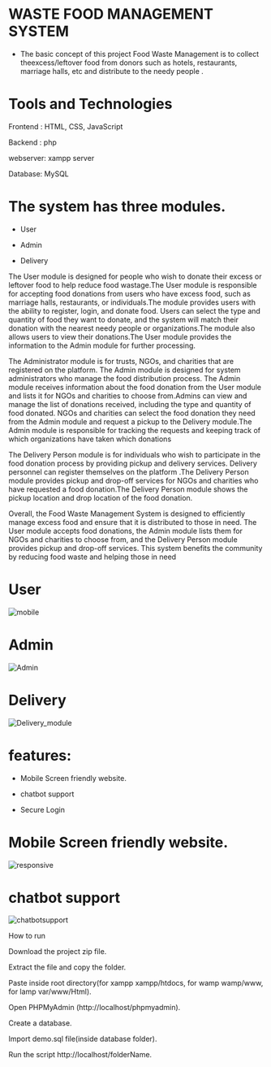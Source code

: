 # WASTE FOOD MANAGEMENT SYSTEM
- The basic concept of this project Food Waste Management is to collect theexcess/leftover food from donors such as hotels, restaurants, marriage halls, etc and distribute to the needy people .

# Tools and Technologies

Frontend : HTML, CSS, JavaScript

Backend : php

webserver: xampp server

Database: MySQL

# The system has three modules.

- User

- Admin

- Delivery

The User module is designed for people who wish to donate their excess or leftover food to help reduce food wastage.The User module is responsible for accepting food donations from users who have excess food, such as marriage halls, restaurants, or individuals.The module provides users with the ability to register, login, and donate food. Users can select the type and quantity of food they want to donate, and the system will match their donation with the nearest needy people or organizations.The module also allows users to view their donations.The User module provides the information to the Admin module for further processing.


The Administrator module is for trusts, NGOs, and charities that are registered on the platform. The Admin module is designed for system administrators who manage the food distribution process. The Admin module receives information about the food donation from the User module and lists it for NGOs and charities to choose from.Admins can view and manage the list of donations received, including the type and quantity of food donated. NGOs and charities can select the food donation they need from the Admin module and request a pickup to the Delivery module.The Admin module is responsible for tracking the requests and keeping track of which organizations have taken which donations


The Delivery Person module is for individuals who wish to participate in the food donation process by providing pickup and delivery services. Delivery personnel can register themselves on the platform .The Delivery Person module provides pickup and drop-off services for NGOs and charities who have requested a food donation.The Delivery Person module shows the pickup location and drop location of the food donation.


Overall, the Food Waste Management System is designed to efficiently manage excess food and ensure that it is distributed to those in need. The User module accepts food donations, the Admin module lists them for NGOs and charities to choose from, and the Delivery Person module provides pickup and drop-off services. This system benefits the community by reducing food waste and helping those in need

# User

![mobile](https://github.com/user-attachments/assets/76ddf927-1b39-4b6c-8fa0-143affab55c1)




# Admin

![Admin](https://github.com/user-attachments/assets/52903be3-a136-4276-b15a-fa4837873ab1)


# Delivery


![Delivery_module](https://github.com/user-attachments/assets/f3f7131b-3f4f-41df-a1b8-15f0204a0005)



# features:

- Mobile Screen friendly website.

- chatbot support

- Secure Login


# Mobile Screen friendly website.


![responsive](https://github.com/user-attachments/assets/9667f032-316d-4e4d-8de9-84bbdb286366)



# chatbot support

![chatbotsupport](https://github.com/user-attachments/assets/77b9358e-1367-4654-9b9e-3b536bd12e14)



How to run

Download the project zip file.

Extract the file and copy the folder.

Paste inside root directory(for xampp xampp/htdocs, for wamp wamp/www, for lamp var/www/Html).

Open PHPMyAdmin (http://localhost/phpmyadmin).

Create a database.

Import demo.sql file(inside database folder).

Run the script http://localhost/folderName.

